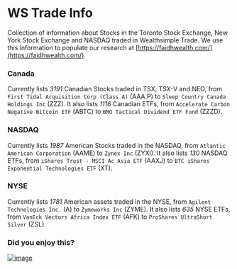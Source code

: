# WS Trade Info
Collection of information about Stocks in the Toronto Stock Exchange, New York Stock Exchange and NASDAQ traded in Wealthsimple Trade.
We use this information to populate our research at [https://faidhwealth.com/](https://faidhwealth.com/).

### Canada
Currently lists *3191* Canadian Stocks traded in TSX, TSX-V and NEO, from `First Tidal Acquisition Corp (Class A)` (AAA.P) to `Sleep Country Canada Holdings Inc` (ZZZ).
It also lists *1116* Canadian ETFs, from `Accelerate Carbon Negative Bitcoin ETF` (ABTC) to `BMO Tactical Dividend ETF Fund` (ZZZD).

### NASDAQ
Currently lists *1987* American Stocks traded in the NASDAQ, from `Atlantic American Corporation` (AAME) to `Zynex Inc` (ZYXI).
It also lists *130* NASDAQ ETFs, from `iShares Trust - MSCI Ac Asia ETF` (AAXJ) to `BTC iShares Exponential Technologies ETF` (XT).

### NYSE
Currently lists *1781* American assets traded in the NYSE, from `Agilent Technologies Inc.` (A) to `Zymeworks Inc` (ZYME).
It also lists *635* NYSE ETFs, from `VanEck Vectors Africa Index ETF` (AFK) to `ProShares UltraShort Silver` (ZSL).

### Did you enjoy this?

[![image](https://user-images.githubusercontent.com/37382997/109364179-71ad5f80-784b-11eb-8fa3-4f02b2e0065e.png)](https://www.buymeacoffee.com/vnasilva)
